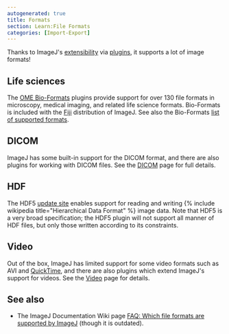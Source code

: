 ```yaml
---
autogenerated: true
title: Formats
section: Learn:File Formats
categories: [Import-Export]
---
```



Thanks to ImageJ's [extensibility](/develop/architecture#extensibility) via [plugins](/plugins), it supports a lot of image formats!

## Life sciences

The [OME Bio-Formats](/formats/bio-formats) plugins provide support for over 130 file formats in microscopy, medical imaging, and related life science formats. Bio-Formats is included with the [Fiji](/software/fiji) distribution of ImageJ. See also the Bio-Formats [list of supported formats](https://www.openmicroscopy.org/site/support/bio-formats/supported-formats.html).

## DICOM

ImageJ has some built-in support for the DICOM format, and there are also plugins for working with DICOM files. See the [DICOM](/formats/dicom) page for full details.

## HDF

The HDF5 [update site](/update-sites) enables support for reading and writing {% include wikipedia title="Hierarchical Data Format" %} image data. Note that HDF5 is a very broad specification; the HDF5 plugin will not support all manner of HDF files, but only those written according to its constraints.

## Video

Out of the box, ImageJ has limited support for some video formats such as AVI and [QuickTime](/formats/quicktime), and there are also plugins which extend ImageJ's support for videos. See the [Video](/formats/video) page for details.

## See also

-   The ImageJ Documentation Wiki page [FAQ: Which file formats are supported by ImageJ](http://imagejdocu.tudor.lu/doku.php?id=faq:general:which_file_formats_are_supported_by_imagej) (though it is outdated).


